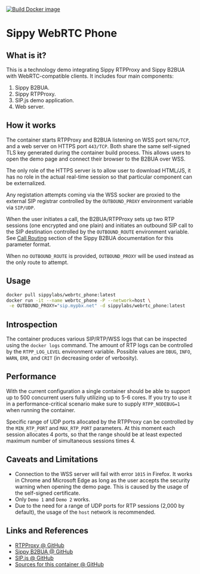 [![Build Docker image](https://github.com/sippy/webrtc_phone/actions/workflows/build.yml/badge.svg)](https://github.com/sippy/webrtc_phone/actions/workflows/build.yml)

# Sippy WebRTC Phone

## What is it?

This is a technology demo integrating Sippy RTPProxy and Sippy B2BUA with
WebRTC-compatible clients. It includes four main components:

1. Sippy B2BUA.
2. Sippy RTPProxy.
3. SIP.js demo application.
4. Web server.

## How it works

The container starts RTPProxy and B2BUA listening on WSS port `9876/TCP`, and
a web server on HTTPS port `443/TCP`. Both share the same self-signed TLS key
generated during the container build process. This allows users to open the
demo page and connect their browser to the B2BUA over WSS.

The only role of the HTTPS server is to allow user to download HTML/JS, it has
no role in the actual real-time session so that particular component can be
externalized.

Any registation attempts coming via the WSS socker are proxied to the external
SIP registrar controlled by the `OUTBOUND_PROXY` environment variable via
`SIP/UDP`.

When the user initiates a call, the B2BUA/RTPProxy sets up two RTP sessions
(one encrypted and one plain) and initiates an outbound SIP call to the SIP
destination controlled by the `OUTBOUND_ROUTE` environment variable. See
[Call Routing](https://github.com/sippy/b2bua/blob/master/documentation/documentation.md#call-routing)
section of the Sippy B2BUA documentation for this parameter format.

When no `OUTBOUND_ROUTE` is provided, `OUTBOUND_PROXY` will be used instead
as the only route to attempt.

## Usage

```bash
docker pull sippylabs/webrtc_phone:latest
docker run -it --name webrtc_phone -P --network=host \
 -e OUTBOUND_PROXY="sip.mypbx.net" -d sippylabs/webrtc_phone:latest
```

## Introspection

The container produces various SIP/RTP/WSS logs that can be inspected using
the `docker logs` command. The amount of RTP logs can be controlled by the
`RTPP_LOG_LEVEL` environment variable. Possible values are `DBUG`, `INFO`,
`WARN`, `ERR`, and `CRIT` (in decreasing order of verbosity).

## Performance

With the current configuration a single container should be able to support
up to 500 concurrent users fully utilizing up to 5-6 cores. If you try to
use it in a performance-critical scenario make sure to supply `RTPP_NODEBUG=1`
when running the container.

Specific range of UDP ports allocated by the RTPProxy can be controlled
by the `MIN_RTP_PORT` and `MAX_RTP_PORT` parameters. At this moment each
session allocates 4 ports, so that the range should be at least expected
maximum number of simultaneous sessions times 4.

## Caveats and Limitations

- Connection to the WSS server will fail with error `1015` in Firefox. It
  works in Chrome and Microsoft Edge as long as the user accepts the security
  warning when opening the demo page. This is caused by the usage of the
  self-signed certificate.
- Only `Demo 1` and `Demo 2` works.
- Due to the need for a range of UDP ports for RTP sessions (2,000 by default),
  the usage of the `host` network is recommended.

## Links and References

- [RTPProxy @ GitHub](https://github.com/sippy/rtpproxy/)
- [Sippy B2BUA @ GitHub](https://github.com/sippy/b2bua/)
- [SIP.js @ GitHub](https://github.com/onsip/SIP.js/)
- [Sources for this container @ GitHub](https://github.com/sippy/webrtc_phone/)

